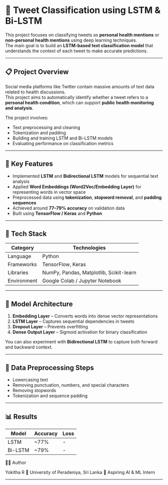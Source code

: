 
# 🧠 Tweet Classification using LSTM & Bi-LSTM

This project focuses on classifying tweets as **personal health mentions** or **non-personal health mentions** using deep learning techniques.  
The main goal is to build an **LSTM-based text classification model** that understands the context of each tweet to make accurate predictions.

---

## 📋 Project Overview

Social media platforms like Twitter contain massive amounts of text data related to health discussions.  
This project aims to automatically identify whether a tweet refers to a **personal health condition**, which can support **public health monitoring and analysis**.

The project involves:
- Text preprocessing and cleaning
- Tokenization and padding
- Building and training LSTM and Bi-LSTM models
- Evaluating performance on classification metrics

---

## 🚀 Key Features

- Implemented **LSTM** and **Bidirectional LSTM** models for sequential text analysis  
- Applied **Word Embeddings (Word2Vec/Embedding Layer)** for representing words in vector space  
- Preprocessed data using **tokenization**, **stopword removal**, and **padding sequences**  
- Achieved around **77–79% accuracy** on validation data  
- Built using **TensorFlow / Keras** and **Python**

---

## 🧰 Tech Stack

| Category | Technologies |
|-----------|---------------|
| Language | Python |
| Frameworks | TensorFlow, Keras |
| Libraries | NumPy, Pandas, Matplotlib, Scikit-learn |
| Environment | Google Colab / Jupyter Notebook |

---

## 🧩 Model Architecture

1. **Embedding Layer** – Converts words into dense vector representations  
2. **LSTM Layer** – Captures sequential dependencies in tweets  
3. **Dropout Layer** – Prevents overfitting  
4. **Dense Output Layer** – Sigmoid activation for binary classification  

You can also experiment with **Bidirectional LSTM** to capture both forward and backward context.

---

## 🧼 Data Preprocessing Steps

- Lowercasing text  
- Removing punctuation, numbers, and special characters  
- Removing stopwords  
- Tokenization and sequence padding  

---

## 📊 Results

| Model | Accuracy | Loss |
|--------|-----------|------|
| LSTM | ~77% | - |
| Bi-LSTM | ~79% | - |

🧑‍💻 Author

Yokitha R
📍 University of Peradeniya, Sri Lanka
💼 Aspiring AI & ML Intern

---


